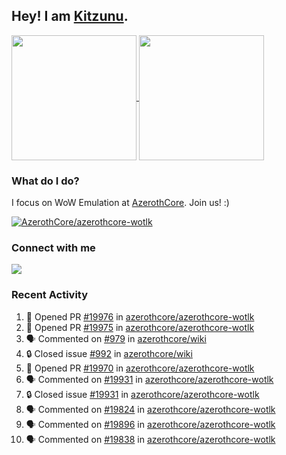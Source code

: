 ## Hey! I am [Kitzunu](https://Github.com/Kitzunu).

<!--
[![Kitzunu's Github stats](https://github-readme-stats.vercel.app/api?username=kitzunu&theme=github_dark&show_icons=true&number_format=long)](https://github.com/Kitzunu)

[![Kitzunu's Language stats](https://github-readme-stats.vercel.app/api/top-langs/?username=Kitzunu&layout=donut&theme=github_dark)](https://github.com/Kitzunu)
-->

<a href="https://github.com/Kitzunu">
  <img height=200 align="center" src="https://github-readme-stats.vercel.app/api?username=kitzunu&theme=github_dark&show_icons=true&number_format=long" />
</a>
<a href="https://github.com/Kitzunu">
  <img height=200 align="center" src="https://github-readme-stats.vercel.app/api/top-langs/?username=Kitzunu&layout=donut&theme=github_dark" />
</a>

### What do I do?

I focus on WoW Emulation at [AzerothCore](https://github.com/AzerothCore). Join us! :)

[![AzerothCore/azerothcore-wotlk](https://github-readme-stats.vercel.app/api/pin/?username=AzerothCore&repo=azerothcore-wotlk&theme=github_dark&show_owner=true)](https://github.com/azerothcore/azerothcore-wotlk)

### Connect with me
[![](https://img.shields.io/badge/AzerothCore%20Discord-Connect%20with%20me!-green)](https://discord.com/invite/gkt4y2x)

### Recent Activity

<!--START_SECTION:activity-->
1. 💪 Opened PR [#19976](https://github.com/azerothcore/azerothcore-wotlk/pull/19976) in [azerothcore/azerothcore-wotlk](https://github.com/azerothcore/azerothcore-wotlk)
2. 💪 Opened PR [#19975](https://github.com/azerothcore/azerothcore-wotlk/pull/19975) in [azerothcore/azerothcore-wotlk](https://github.com/azerothcore/azerothcore-wotlk)
3. 🗣 Commented on [#979](https://github.com/azerothcore/wiki/pull/979#issuecomment-2351532159) in [azerothcore/wiki](https://github.com/azerothcore/wiki)
4. 🔒 Closed issue [#992](https://github.com/azerothcore/wiki/issues/992) in [azerothcore/wiki](https://github.com/azerothcore/wiki)
5. 💪 Opened PR [#19970](https://github.com/azerothcore/azerothcore-wotlk/pull/19970) in [azerothcore/azerothcore-wotlk](https://github.com/azerothcore/azerothcore-wotlk)
6. 🗣 Commented on [#19931](https://github.com/azerothcore/azerothcore-wotlk/issues/19931#issuecomment-2351128206) in [azerothcore/azerothcore-wotlk](https://github.com/azerothcore/azerothcore-wotlk)
7. 🔒 Closed issue [#19931](https://github.com/azerothcore/azerothcore-wotlk/issues/19931) in [azerothcore/azerothcore-wotlk](https://github.com/azerothcore/azerothcore-wotlk)
8. 🗣 Commented on [#19824](https://github.com/azerothcore/azerothcore-wotlk/pull/19824#issuecomment-2351115930) in [azerothcore/azerothcore-wotlk](https://github.com/azerothcore/azerothcore-wotlk)
9. 🗣 Commented on [#19896](https://github.com/azerothcore/azerothcore-wotlk/issues/19896#issuecomment-2335269825) in [azerothcore/azerothcore-wotlk](https://github.com/azerothcore/azerothcore-wotlk)
10. 🗣 Commented on [#19838](https://github.com/azerothcore/azerothcore-wotlk/pull/19838#issuecomment-2323324183) in [azerothcore/azerothcore-wotlk](https://github.com/azerothcore/azerothcore-wotlk)
<!--END_SECTION:activity-->
